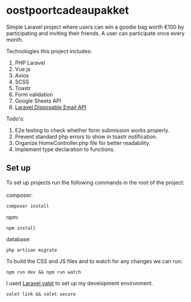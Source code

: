 # oostpoortcadeaupakket

Simple Laravel project where users can win a goodie bag worth €100 by participating and inviting their friends. A user can participate once every month.

Technologies this project includes:
1. PHP Laravel
2. Vue.js
3. Axios
4. SCSS
5. Toastr
6. Form validation
7. Google Sheets API
8. <a target="_blank" href="https://github.com/Propaganistas/Laravel-Disposable-Email">Laravel Disposable Email API</a>

Todo's:
1. E2e testing to check whether form submission works properly.
2. Prevent standard php errors to show in toastr notification.
3. Organize HomeController.php file for better readability.
4. Implement type declaration to functions.

## Set up
To set up projects run the following commands in the root of the project:<br><br>
composer:
<pre><code>composer install</code></pre>
npm:
<pre><code>npm install</code></pre>
database:
<pre><code>php artisan migrate</code></pre>

To build the CSS and JS files and to watch for any changes we can run:
<pre><code>npm run dev && npm run watch</code></pre>

I used <a target="_blank" href="https://laravel.com/docs/10.x/valet">Laravel valet</a> to set up my development environment.
<pre><code>valet link && valet secure</code></pre>


